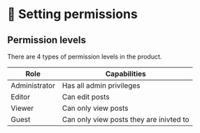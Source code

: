 # 📝 Setting permissions

## Permission levels

There are 4 types of permission levels in the product.

| Role          | Capabilities                            |
| ------------- | --------------------------------------- |
| Administrator | Has all admin privileges                |
| Editor        | Can edit posts                          |
| Viewer        | Can only view posts                     |
| Guest         | Can only view posts they are inivted to |
